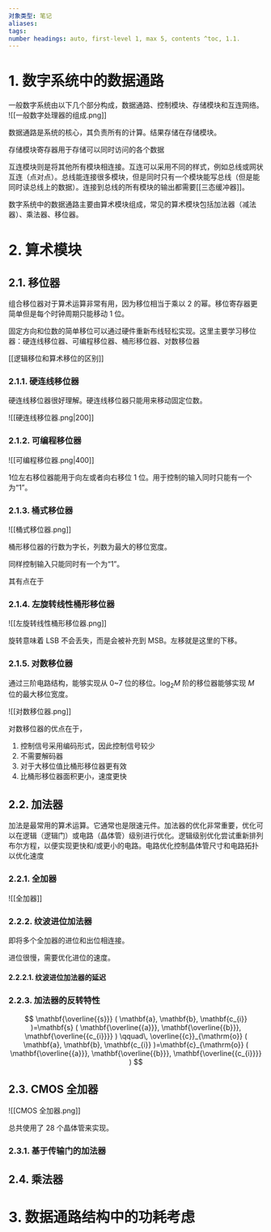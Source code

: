 ```yaml
---
对象类型: 笔记
aliases: 
tags: 
number headings: auto, first-level 1, max 5, contents ^toc, 1.1.
---
```

# 1. 数字系统中的数据通路

一般数字系统由以下几个部分构成，数据通路、控制模块、存储模块和互连网络。
![[一般数字处理器的组成.png]]

数据通路是系统的核心，其负责所有的计算。结果存储在存储模块。

存储模块寄存器用于存储可以同时访问的各个数据

互连模块则是将其他所有模块相连接。互连可以采用不同的样式，例如总线或网状互连（点对点）。总线能连接很多模块，但是同时只有一个模块能写总线（但是能同时读总线上的数据）。连接到总线的所有模块的输出都需要[[三态缓冲器]]。

数字系统中的数据通路主要由算术模块组成，常见的算术模块包括加法器（减法器）、乘法器、移位器。

# 2. 算术模块

## 2.1. 移位器

组合移位器对于算术运算非常有用，因为移位相当于乘以 2 的幂。移位寄存器更简单但是每个时钟周期只能移动 1 位。

固定方向和位数的简单移位可以通过硬件重新布线轻松实现。这里主要学习移位器：硬连线移位器、可编程移位器、桶形移位器、对数移位器

[[逻辑移位和算术移位的区别]]

### 2.1.1. 硬连线移位器

硬连线移位器很好理解。硬连线移位器只能用来移动固定位数。

![[硬连线移位器.png|200]]

### 2.1.2. 可编程移位器

![[可编程移位器.png|400]]

1位左右移位器能用于向左或者向右移位 1 位。用于控制的输入同时只能有一个为“1”。

### 2.1.3. 桶式移位器

![[桶式移位器.png]]

桶形移位器的行数为字长，列数为最大的移位宽度。

同样控制输入只能同时有一个为“1”。

其有点在于

### 2.1.4. 左旋转线性桶形移位器

![[左旋转线性桶形移位器.png]]

旋转意味着 LSB 不会丢失，而是会被补充到 MSB。左移就是这里的下移。

### 2.1.5. 对数移位器

通过三阶电路结构，能够实现从 0~7 位的移位。$\log_{2}M$ 阶的移位器能够实现 $M$ 位的最大移位宽度。

![[对数移位器.png]]

对数移位器的优点在于，
1. 控制信号采用编码形式，因此控制信号较少
2. 不需要解码器
3. 对于大移位值比桶形移位器更有效
4. 比桶形移位器面积更小，速度更快

## 2.2. 加法器

加法是最常用的算术运算。它通常也是限速元件。加法器的优化非常重要，优化可以在逻辑（逻辑门）或电路（晶体管）级别进行优化。逻辑级别优化尝试重新排列布尔方程，以便实现更快和/或更小的电路。电路优化控制晶体管尺寸和电路拓扑以优化速度

### 2.2.1. 全加器

![[全加器]]

### 2.2.2. 纹波进位加法器

即将多个全加器的进位和出位相连接。

进位很慢，需要优化进位的速度。
#### 2.2.2.1. 纹波进位加法器的延迟

### 2.2.3. 加法器的反转特性

$$
\mathbf{\overline{{s}}} ( \mathbf{a}, \mathbf{b}, \mathbf{c_{i}} )=\mathbf{s} ( \mathbf{\overline{{a}}}, \mathbf{\overline{{b}}}, \mathbf{\overline{{c_{i}}}} ) \qquad\, \overline{{c}}_{\mathrm{o}} ( \mathbf{a}, \mathbf{b}, \mathbf{c_{i}} )=\mathbf{c}_{\mathrm{o}} ( \mathbf{\overline{{a}}}, \mathbf{\overline{{b}}}, \mathbf{\overline{{c_{i}}}} )
$$

## 2.3. CMOS 全加器

![[CMOS 全加器.png]]

总共使用了 28 个晶体管来实现。

### 2.3.1. 基于传输门的加法器



## 2.4. 乘法器

# 3. 数据通路结构中的功耗考虑
